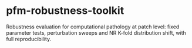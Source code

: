 # pfm-robustness-toolkit
Robustness evaluation for computational pathology at patch level: fixed parameter tests, perturbation sweeps and NR K-fold distribution shift, with full reproducibility.
